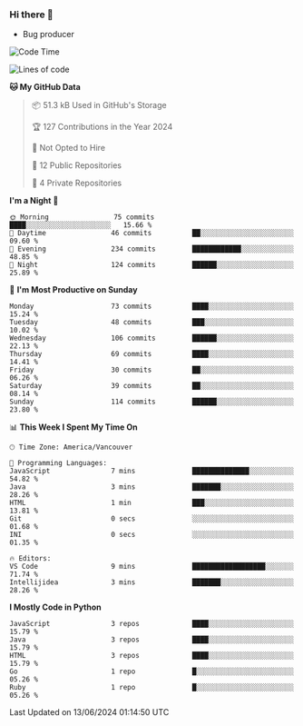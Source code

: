 ### Hi there 👋
* Bug producer


<!--START_SECTION:waka-->
![Code Time](http://img.shields.io/badge/Code%20Time-1%2C304%20hrs%207%20mins-blue)

![Lines of code](https://img.shields.io/badge/From%20Hello%20World%20I%27ve%20Written-191.3%20thousand%20lines%20of%20code-blue)

**🐱 My GitHub Data** 

> 📦 51.3 kB Used in GitHub's Storage 
 > 
> 🏆 127 Contributions in the Year 2024
 > 
> 🚫 Not Opted to Hire
 > 
> 📜 12 Public Repositories 
 > 
> 🔑 4 Private Repositories 
 > 
**I'm a Night 🦉** 

```text
🌞 Morning                75 commits          ████░░░░░░░░░░░░░░░░░░░░░   15.66 % 
🌆 Daytime                46 commits          ██░░░░░░░░░░░░░░░░░░░░░░░   09.60 % 
🌃 Evening                234 commits         ████████████░░░░░░░░░░░░░   48.85 % 
🌙 Night                  124 commits         ██████░░░░░░░░░░░░░░░░░░░   25.89 % 
```
📅 **I'm Most Productive on Sunday** 

```text
Monday                   73 commits          ████░░░░░░░░░░░░░░░░░░░░░   15.24 % 
Tuesday                  48 commits          ███░░░░░░░░░░░░░░░░░░░░░░   10.02 % 
Wednesday                106 commits         ██████░░░░░░░░░░░░░░░░░░░   22.13 % 
Thursday                 69 commits          ████░░░░░░░░░░░░░░░░░░░░░   14.41 % 
Friday                   30 commits          ██░░░░░░░░░░░░░░░░░░░░░░░   06.26 % 
Saturday                 39 commits          ██░░░░░░░░░░░░░░░░░░░░░░░   08.14 % 
Sunday                   114 commits         ██████░░░░░░░░░░░░░░░░░░░   23.80 % 
```


📊 **This Week I Spent My Time On** 

```text
🕑︎ Time Zone: America/Vancouver

💬 Programming Languages: 
JavaScript               7 mins              ██████████████░░░░░░░░░░░   54.82 % 
Java                     3 mins              ███████░░░░░░░░░░░░░░░░░░   28.26 % 
HTML                     1 min               ███░░░░░░░░░░░░░░░░░░░░░░   13.81 % 
Git                      0 secs              ░░░░░░░░░░░░░░░░░░░░░░░░░   01.68 % 
INI                      0 secs              ░░░░░░░░░░░░░░░░░░░░░░░░░   01.35 % 

🔥 Editors: 
VS Code                  9 mins              ██████████████████░░░░░░░   71.74 % 
Intellijidea             3 mins              ███████░░░░░░░░░░░░░░░░░░   28.26 % 
```

**I Mostly Code in Python** 

```text
JavaScript               3 repos             ████░░░░░░░░░░░░░░░░░░░░░   15.79 % 
Java                     3 repos             ████░░░░░░░░░░░░░░░░░░░░░   15.79 % 
HTML                     3 repos             ████░░░░░░░░░░░░░░░░░░░░░   15.79 % 
Go                       1 repo              █░░░░░░░░░░░░░░░░░░░░░░░░   05.26 % 
Ruby                     1 repo              █░░░░░░░░░░░░░░░░░░░░░░░░   05.26 % 
```




 Last Updated on 13/06/2024 01:14:50 UTC
<!--END_SECTION:waka-->
